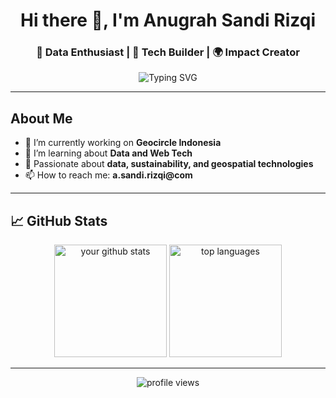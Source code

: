 <h1 align="center">Hi there 👋, I'm Anugrah Sandi Rizqi</h1>
<h3 align="center">🌱 Data Enthusiast | 🚀 Tech Builder | 🌍 Impact Creator</h3>

<p align="center">
  <img src="https://readme-typing-svg.demolab.com?font=Fira+Code&pause=1000&center=true&vCenter=true&width=435&lines=Welcome+to+my+GitHub!;Let's+build+great+things+together." alt="Typing SVG" />
</p>

---

## About Me

- 🔭 I’m currently working on **Geocircle Indonesia**
- 🌱 I’m learning about **Data and Web Tech**
- 🧠 Passionate about **data, sustainability, and geospatial technologies**
- 📫 How to reach me: **a.sandi.rizqi@com**

---

## 📈 GitHub Stats

<p align="center">
  <img src="https://github-readme-stats.vercel.app/api?username=SandiRizqi&show_icons=true&theme=default" alt="your github stats" height="180"/>
  <img src="https://github-readme-stats.vercel.app/api/top-langs/?username=SandiRizqi&layout=compact" alt="top languages" height="180"/>
</p>

---

<p align="center">
  <img src="https://komarev.com/ghpvc/?username=SandiRizqi&label=Profile%20views&color=0e75b6&style=flat" alt="profile views" />
</p>
